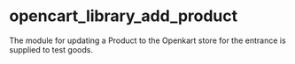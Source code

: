 # opencart_library_add_product
The module for updating a Product to the Openkart store for the entrance is supplied to test goods.
